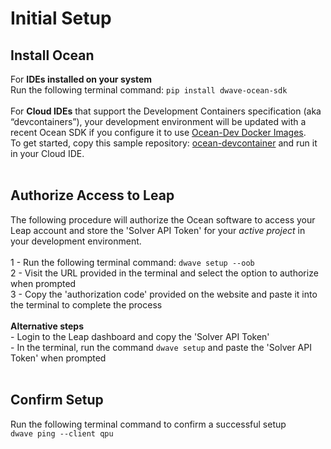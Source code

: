<h1>Initial Setup</h1>
<h2>Install Ocean</h2>
<div>For <b>IDEs installed on your system</b><br>
Run the following terminal command: <code>pip install dwave-ocean-sdk</code>
<br>
<br>
<div>For <b>Cloud IDEs</b> that support the Development Containers specification (aka “devcontainers”), your development environment will be updated with a recent Ocean SDK if you configure it to use <a href=https://github.com/dwavesystems/ocean-dev-docker>Ocean-Dev Docker Images</a>.</div>
<div>To get started, copy this sample repository: <a href=https://github.com/dwavesystems/ocean-devcontainer>ocean-devcontainer</a> and run it in your Cloud IDE.</div>
<br>  
<h2>Authorize Access to Leap</h2>
<div>The following procedure will authorize the Ocean software to access your Leap account and store the 'Solver API Token' for your <i>active project</i> in your development environment.</div>
<br>
<div>1 - Run the following terminal command: <code>dwave setup --oob</code></div>
<div>2 - Visit the URL provided in the terminal and select the option to authorize when prompted</div>
<div>3 - Copy the 'authorization code' provided on the website and paste it into the terminal to complete the process</div>
<br>
<div><strong>Alternative steps</strong></div>
<div>- Login to the Leap dashboard and copy the 'Solver API Token'</div>
<div>- In the terminal, run the command <code>dwave setup</code> and paste the 'Solver API Token' when prompted</div>
<br>
<h2>Confirm Setup</h2>
<div>Run the following terminal command to confirm a successful setup</div>
<code>dwave ping --client qpu</code>

